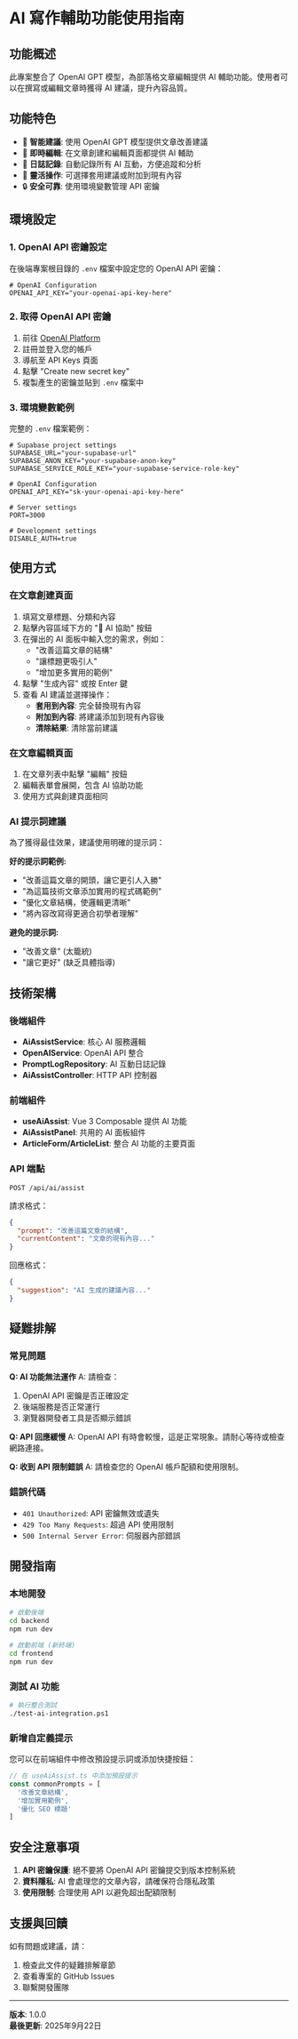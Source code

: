 # AI 寫作輔助功能使用指南

## 功能概述

此專案整合了 OpenAI GPT 模型，為部落格文章編輯提供 AI 輔助功能。使用者可以在撰寫或編輯文章時獲得 AI 建議，提升內容品質。

## 功能特色

- 🤖 **智能建議**: 使用 OpenAI GPT 模型提供文章改善建議
- 📝 **即時編輯**: 在文章創建和編輯頁面都提供 AI 輔助
- 💾 **日誌記錄**: 自動記錄所有 AI 互動，方便追蹤和分析
- 🎯 **靈活操作**: 可選擇套用建議或附加到現有內容
- 🔒 **安全可靠**: 使用環境變數管理 API 密鑰

## 環境設定

### 1. OpenAI API 密鑰設定

在後端專案根目錄的 `.env` 檔案中設定您的 OpenAI API 密鑰：

```env
# OpenAI Configuration
OPENAI_API_KEY="your-openai-api-key-here"
```

### 2. 取得 OpenAI API 密鑰

1. 前往 [OpenAI Platform](https://platform.openai.com/)
2. 註冊並登入您的帳戶
3. 導航至 API Keys 頁面
4. 點擊 "Create new secret key"
5. 複製產生的密鑰並貼到 `.env` 檔案中

### 3. 環境變數範例

完整的 `.env` 檔案範例：

```env
# Supabase project settings
SUPABASE_URL="your-supabase-url"
SUPABASE_ANON_KEY="your-supabase-anon-key"
SUPABASE_SERVICE_ROLE_KEY="your-supabase-service-role-key"

# OpenAI Configuration
OPENAI_API_KEY="sk-your-openai-api-key-here"

# Server settings
PORT=3000

# Development settings
DISABLE_AUTH=true
```

## 使用方式

### 在文章創建頁面

1. 填寫文章標題、分類和內容
2. 點擊內容區域下方的 "🤖 AI 協助" 按鈕
3. 在彈出的 AI 面板中輸入您的需求，例如：
   - "改善這篇文章的結構"
   - "讓標題更吸引人"
   - "增加更多實用的範例"
4. 點擊 "生成內容" 或按 Enter 鍵
5. 查看 AI 建議並選擇操作：
   - **套用到內容**: 完全替換現有內容
   - **附加到內容**: 將建議添加到現有內容後
   - **清除結果**: 清除當前建議

### 在文章編輯頁面

1. 在文章列表中點擊 "編輯" 按鈕
2. 編輯表單會展開，包含 AI 協助功能
3. 使用方式與創建頁面相同

### AI 提示詞建議

為了獲得最佳效果，建議使用明確的提示詞：

**好的提示詞範例:**
- "改善這篇文章的開頭，讓它更引人入勝"
- "為這篇技術文章添加實用的程式碼範例"
- "優化文章結構，使邏輯更清晰"
- "將內容改寫得更適合初學者理解"

**避免的提示詞:**
- "改善文章" (太籠統)
- "讓它更好" (缺乏具體指導)

## 技術架構

### 後端組件

- **AiAssistService**: 核心 AI 服務邏輯
- **OpenAIService**: OpenAI API 整合
- **PromptLogRepository**: AI 互動日誌記錄
- **AiAssistController**: HTTP API 控制器

### 前端組件

- **useAiAssist**: Vue 3 Composable 提供 AI 功能
- **AiAssistPanel**: 共用的 AI 面板組件
- **ArticleForm/ArticleList**: 整合 AI 功能的主要頁面

### API 端點

```
POST /api/ai/assist
```

請求格式：
```json
{
  "prompt": "改善這篇文章的結構",
  "currentContent": "文章的現有內容..."
}
```

回應格式：
```json
{
  "suggestion": "AI 生成的建議內容..."
}
```

## 疑難排解

### 常見問題

**Q: AI 功能無法運作**
A: 請檢查：
1. OpenAI API 密鑰是否正確設定
2. 後端服務是否正常運行
3. 瀏覽器開發者工具是否顯示錯誤

**Q: API 回應緩慢**
A: OpenAI API 有時會較慢，這是正常現象。請耐心等待或檢查網路連接。

**Q: 收到 API 限制錯誤**
A: 請檢查您的 OpenAI 帳戶配額和使用限制。

### 錯誤代碼

- `401 Unauthorized`: API 密鑰無效或遺失
- `429 Too Many Requests`: 超過 API 使用限制
- `500 Internal Server Error`: 伺服器內部錯誤

## 開發指南

### 本地開發

```bash
# 啟動後端
cd backend
npm run dev

# 啟動前端 (新終端)
cd frontend
npm run dev
```

### 測試 AI 功能

```bash
# 執行整合測試
./test-ai-integration.ps1
```

### 新增自定義提示

您可以在前端組件中修改預設提示詞或添加快捷按鈕：

```javascript
// 在 useAiAssist.ts 中添加預設提示
const commonPrompts = [
  '改善文章結構',
  '增加實用範例',
  '優化 SEO 標題'
]
```

## 安全注意事項

1. **API 密鑰保護**: 絕不要將 OpenAI API 密鑰提交到版本控制系統
2. **資料隱私**: AI 會處理您的文章內容，請確保符合隱私政策
3. **使用限制**: 合理使用 API 以避免超出配額限制

## 支援與回饋

如有問題或建議，請：
1. 檢查此文件的疑難排解章節
2. 查看專案的 GitHub Issues
3. 聯繫開發團隊

---

**版本**: 1.0.0  
**最後更新**: 2025年9月22日